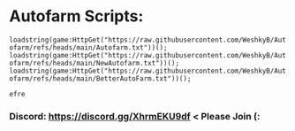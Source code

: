 #  Autofarm Scripts:                                                                                                                        
``loadstring(game:HttpGet("https://raw.githubusercontent.com/WeshkyB/Autofarm/refs/heads/main/Autofarm.txt"))();``
```loadstring(game:HttpGet("https://raw.githubusercontent.com/WeshkyB/Autofarm/refs/heads/main/NewAutofarm.txt"))();```
```loadstring(game:HttpGet("https://raw.githubusercontent.com/WeshkyB/Autofarm/refs/heads/main/BetterAutoFarm.txt"))();```

```
efre
```
### Discord: https://discord.gg/XhrmEKU9df < Please Join (:
 
